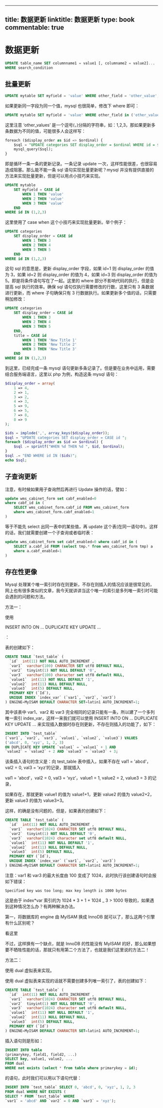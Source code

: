 
---
title: 数据更新
linktitle: 数据更新
type: book
commentable: true
---

# 数据更新

```sql
UPDATE table_name SET columnname1 = value1 [, columname2 = value2]...
WHERE search_condition
```

## 批量更新

```sql
UPDATE mytable SET myfield = 'value' WHERE other_field = 'other_value';
```

如果更新同一字段为同一个值，mysql 也很简单，修改下 where 即可：

```sql
UPDATE mytable SET myfield = 'value' WHERE other_field in ('other_values');
```

这里注意 ‘other_values’ 是一个逗号(，)分隔的字符串，如：1,2,3，那如果更新多条数据为不同的值，可能很多人会这样写：

```sql
foreach ($display_order as $id => $ordinal) {
    $sql = "UPDATE categories SET display_order = $ordinal WHERE id = $id";
    mysql_query($sql);
}
```

即是循环一条一条的更新记录。一条记录 update 一次，这样性能很差，也很容易造成阻塞。那么能不能一条 sql 语句实现批量更新呢？mysql 并没有提供直接的方法来实现批量更新，但是可以用点小技巧来实现。

```sql
UPDATE mytable
    SET myfield = CASE id
        WHEN 1 THEN 'value'
        WHEN 2 THEN 'value'
        WHEN 3 THEN 'value'
    END
WHERE id IN (1,2,3)

```

这里使用了 case when 这个小技巧来实现批量更新。举个例子：

```sql
UPDATE categories
    SET display_order = CASE id
        WHEN 1 THEN 3
        WHEN 2 THEN 4
        WHEN 3 THEN 5
    END
WHERE id IN (1,2,3)
```

这句 sql 的意思是，更新 display_order 字段，如果 id=1 则 display_order 的值为 3，如果 id=2 则 display_order 的值为 4，如果 id=3 则 display_order 的值为 5。即是将条件语句写在了一起。这里的 where 部分不影响代码的执行，但是会提高 sql 执行的效率。确保 sql 语句仅执行需要修改的行数，这里只有 3 条数据进行更新，而 where 子句确保只有 3 行数据执行。如果更新多个值的话，只需要稍加修改：

```sql
UPDATE categories
    SET display_order = CASE id
        WHEN 1 THEN 3
        WHEN 2 THEN 4
        WHEN 3 THEN 5
    END,
    title = CASE id
        WHEN 1 THEN 'New Title 1'
        WHEN 2 THEN 'New Title 2'
        WHEN 3 THEN 'New Title 3'
    END
WHERE id IN (1,2,3)
```

到这里，已经完成一条 mysql 语句更新多条记录了。但是要在业务中运用，需要结合服务端语言，这里以 php 为例，构造这条 mysql 语句：

```php
$display_order = array(
    1 => 4,
    2 => 1,
    3 => 2,
    4 => 3,
    5 => 9,
    6 => 5,
    7 => 8,
    8 => 9
);

$ids = implode(',', array_keys($display_order));
$sql = "UPDATE categories SET display_order = CASE id ";
foreach ($display_order as $id => $ordinal) {
    $sql .= sprintf("WHEN %d THEN %d ", $id, $ordinal);
}
$sql .= "END WHERE id IN ($ids)";
echo $sql;
```

## 子查询更新

注意，有时候如果用子查询然后再进行 Update 操作的话，譬如：

```sql
update wms_cabinet_form set cabf_enabled=0
where cabf_id in (
    SELECT wms_cabinet_form.cabf_id FROM wms_cabinet_form
    where wms_cabinet_form.cabf_enabled=1
)
```

等于不能先 select 出同一表中的某些值，再 update 这个表(在同一语句中)。这样的话，我们就需要创建一个子查询或者临时表：

```sql
update wms_cabinet_form set cabf_enabled=0 where cabf_id in (
    SELECT a.cabf_id FROM (select tmp.* from wms_cabinet_form tmp) a
    where a.cabf_enabled=1
)
```

## 存在性更像

Mysql 处理某个唯一索引时存在则更新，不存在则插入的情况应该是很常见的，网上也有很多类似的文章，我今天就讲讲当这个唯一的索引是多列唯一索引时可能会遇到的问题和方法。

方法一：

使用

INSERT INTO ON ... DUPLICATE KEY UPDATE ...

：

表的创建如下：

```sql
CREATE TABLE `test_table` (
  `id`  int(11) NOT NULL AUTO_INCREMENT ,
  `var1`  varchar(100) CHARACTER SET utf8 DEFAULT NULL,
  `var2`  tinyint(1) NOT NULL DEFAULT '0',
  `var3`  varchar(100) character set utf8 default NULL,
  `value1`  int(11) NOT NULL DEFAULT '1',
  `value2`  int(11) NULL DEFAULT NULL,
  `value3`  int(5) DEFAULT NULL,
  PRIMARY KEY (`Id`),
  UNIQUE INDEX `index_var` (`var1`, `var2`, `var3`)
) ENGINE=MyISAM DEFAULT CHARACTER SET=latin1 AUTO_INCREMENT=1;
```

其中该表中 var1、var2 和 var3 完全相同的记录只能有一条，所以建了一个多列唯一索引 index_var，这样一来我们就可以使用 INSERT INTO ON ... DUPLICATE KEY UPDATE ... 来实现插入数据时存在则更新，不存在则插入的功能了，如下：

```sql
INSERT INTO `test_table`
(`var1`, `var2`, `var3`, `value1`, `value2`, `value3`) VALUES
('abcd', 0, 'xyz', 1, 2, 3)
ON DUPLICATE KEY UPDATE `value1` = `value1` + 1 AND
`value2` = `value2` + 2 AND `value3` = `value3` + 3;
```

该条插入语句的含义是：向 test_table 表中插入，如果不存在 val1 = 'abcd'，val2 = 0, val3 = ‘xyz’的记录，那就插入

val1 = 'abcd'，val2 = 0, val3 = ‘xyz’，value1 = 1, value2 = 2, value3 = 3 的记录，

如果存在，那就更新 value1 的值为 value1+1，更新 value2 的值为 value2+2，更新 value3 的值为 value3+3。

这样，的确是没有问题的，但是，如果表的创建如下：

```sql
CREATE TABLE `test_table` (
  `id`  int(11) NOT NULL AUTO_INCREMENT ,
  `var1`  varchar(1024) CHARACTER SET utf8 DEFAULT NULL,
  `var2`  tinyint(1) NOT NULL DEFAULT '0',
  `var3`  varchar(1024) character set utf8 default NULL,
  `value1`  int(11) NOT NULL DEFAULT '1',
  `value2`  int(11) NULL DEFAULT NULL,
  `value3`  int(5) DEFAULT NULL,
  PRIMARY KEY (`Id`),
  UNIQUE INDEX `index_var` (`var1`, `var2`, `var3`)
) ENGINE=MyISAM DEFAULT CHARACTER SET=latin1 AUTO_INCREMENT=1;
```

注意：var1 和 var3 的最大长度由 100 变成了 1024，此时执行该创建语句时会报如下错误：

```
Specified key was too long; max key length is 1000 bytes
```

这是由于 index*var 索引的为 1024 * 3 + 1 + 1024 \_ 3 > 1000 导致的，如果遇到这种情况怎么办？有两种解决办法。

第一，将数据库的 engine 由 MyISAM 换成 InnoDB 就可以了，那么这两个引擎有什么区别呢？

看这里

不过，这样换有一个缺点，就是 InnoDB 的性能没有 MyISAM 的好，那么如果想要不牺牲性能的话，那就只有用第二个方法了，也就是我们这里说的方法二！

方法二：

使用 dual 虚拟表来实现。

使用 dual 虚拟表来实现的话就不需要创建多列唯一索引了，表的创建如下：

```sql
CREATE TABLE `test_table` (
  `id`  int(11) NOT NULL AUTO_INCREMENT ,
  `var1`  varchar(1024) CHARACTER SET utf8 DEFAULT NULL,
  `var2`  tinyint(1) NOT NULL DEFAULT '0',
  `var3`  varchar(1024) character set utf8 default NULL,
  `value1`  int(11) NOT NULL DEFAULT '1',
  `value2`  int(11) NULL DEFAULT NULL,
  `value3`  int(5) DEFAULT NULL,
  PRIMARY KEY (`Id`)
) ENGINE=MyISAM DEFAULT CHARACTER SET=latin1 AUTO_INCREMENT=1;
```

插入语句则是形如：

```sql
INSERT INTO table
(primarykey, field1, field2, ...)
SELECT key, value1, value2, ...
FROM dual
WHERE not exists (select * from table where primarykey = id);
```

的语句，此时我们可以用以下语句代替：

```sql
INSERT INTO `test_table` SELECT 0, 'abcd', 0, 'xyz', 1, 2, 3
FROM dual WHERE NOT EXISTS (
SELECT * FROM `test_table` WHERE
`var1` = 'abcd' AND `var2` = 0 AND `var3` = 'xyz');
```

    